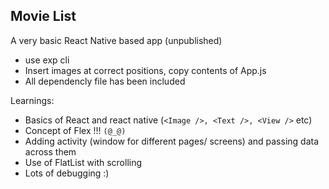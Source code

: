 ## Movie List

A very basic React Native based app (unpublished)

- use exp cli
- Insert images at correct positions, copy contents of App.js
- All dependencly file has been included

Learnings:

- Basics of React and react native (`<Image />, <Text />, <View />` etc)
- Concept of Flex !!! `(@_@)`
- Adding activity (window for different pages/ screens) and passing data across them
- Use of FlatList with scrolling
- Lots of debugging :)
